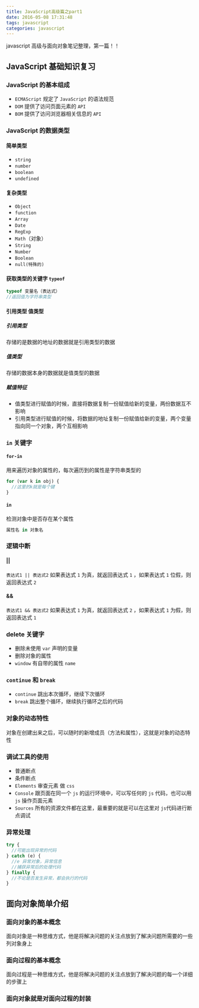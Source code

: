 ```yaml
---
title: JavaScript高级篇之part1
date: 2016-05-08 17:31:48
tags: javascript
categories: javascript
---
```


javascript 高级与面向对象笔记整理，第一篇！！

<!-- more -->

## JavaScript 基础知识复习

### JavaScript 的基本组成

- `ECMAScript` 规定了 `JavaScript` 的语法规范
- `DOM` 提供了访问页面元素的 `API`
- `BOM` 提供了访问浏览器相关信息的 `API`

### JavaScript 的数据类型

#### 简单类型

- `string`
- `number`
- `boolean`
- `undefined`

#### 复杂类型

- `Object`
- `function`
- `Array`
- `Date`
- `RegExp`
- `Math`（对象）
- `String`
- `Number`
- `Boolean`
- `null(特殊的)`

#### 获取类型的关键字 `typeof`

```js
typeof 变量名（表达式）
//返回值为字符串类型
```

#### 引用类型 值类型

##### 引用类型

存储的是数据的地址的数据就是引用类型的数据

##### 值类型

存储的数据本身的数据就是值类型的数据

##### 赋值特征

- 值类型进行赋值的时候，直接将数据复制一份赋值给新的变量，两份数据互不影响
- 引用类型进行赋值的时候，将数据的地址复制一份赋值给新的变量，两个变量指向同一个对象，两个互相影响

### `in` 关键字

#### `for-in`

用来遍历对象的属性的，每次遍历到的属性是字符串类型的

```js
for (var k in obj) {
  //这里的k就是每个键
}
```

#### `in`

检测对象中是否存在某个属性

```js
属性名 in 对象名
```

### 逻辑中断

#### ||

`表达式1 || 表达式2`
如果表达式 `1` 为真，就返回表达式 `1` ，如果表达式 `1` 位假，则返回表达式 `2`

#### &&

`表达式1 && 表达式2`
如果表达式 `1` 为真，就返回表达式 `2` ，如果表达式 `1` 为假，则返回表达式 `1`

### delete 关键字

- 删除未使用 `var` 声明的变量
- 删除对象的属性
- `window` 有自带的属性 `name`

### `continue` 和 `break`

- `continue` 跳出本次循环，继续下次循环
- `break` 跳出整个循环，继续执行循环之后的代码

### 对象的动态特性

对象在创建出来之后，可以随时的新增成员（方法和属性），这就是对象的动态特性

### 调试工具的使用

- 普通断点
- 条件断点
- `Elements` 审查元素 做 `css`
- `Console` 跟页面在同一个 `js` 的运行环境中，可以写任何的 `js` 代码，也可以用 `js` 操作页面元素
- `Sources` 所有的资源文件都在这里，最重要的就是可以在这里对 `js`代码进行断点调试

### 异常处理

```js
try {
  //可能出现异常的代码
} catch (e) {
  //e 异常对象，异常信息
  //捕获异常后的处理代码
} finally {
  //不论是否发生异常，都会执行的代码
}
```

## 面向对象简单介绍

### 面向对象的基本概念

面向对象是一种思维方式，他是将解决问题的关注点放到了解决问题所需要的一些列对象身上

### 面向过程的基本概念

面向过程是一种思维方式，他是将解决问题的关注点放到了解决问题的每一个详细的步骤上

### 面向对象就是对面向过程的封装
